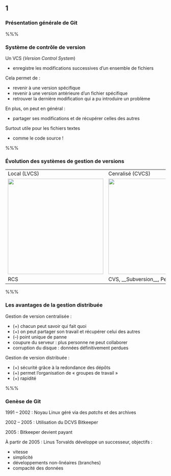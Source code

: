 <!-- .slide: data-background-image="images/logo-git.png" data-background-size="600px" class="chapter" -->
## 1
### Présentation générale de Git


%%%


<!-- .slide: class="slide" data-background-image="images/logo-git.png" data-background-size="600px" -->
### Système de contrôle de version

Un VCS (_Version Control System_)
 - enregistre les modifications successives d’un ensemble de fichiers

Cela permet de :
 - revenir à une version spécifique
 - revenir à une version antérieure d’un fichier spécifique
 - retrouver la dernière modification qui a pu introduire un problème

En plus, on peut en général :
 - partager ses modifications et de récupérer celles des autres

Surtout utile pour les fichiers textes
 - comme le code source !


%%%


<!-- .slide: data-background-image="images/logo-git.png" data-background-size="600px" class="slide" -->
### Évolution des systèmes de gestion de versions

<table>
	<tr>
		<td>Local (LVCS)</td>
		<td>Cenralisé (CVCS)</td>
		<td>Distribué (DVCS)</td>
	</tr>
	<tr>
		<td><img src="images/local.png" width="300px" /></td>
		<td><img src="images/centralized.png" width="300px" /></td>
		<td><img src="images/distributed.png" width="300px" /></td>
	</tr>
	<tr>
		<td>RCS</td>
		<td>CVS, __Subversion__, Perforce</td>
		<td>__Git__, Mercurial, Bazaar, Darcs</td>
	</tr>
</table>


%%%


<!-- .slide: data-background-image="images/logo-git.png" data-background-size="600px" class="slide" -->
### Les avantages de la gestion distribuée

Gestion de version centralisée :

 - (+) chacun peut savoir qui fait quoi
 - (+) on peut partager son travail et récupérer celui des autres
 - (&ndash;) point unique de panne
  - coupure du serveur : plus personne ne peut collaborer
  - corruption du disque : données définitivement perdues

Gestion de version distribuée :

 - (+) sécurité grâce à la redondance des dépôts
 - (+) permet l’organisation de « groupes de travail »
 - (+) rapidité

%%%


<!-- .slide: data-background-image="images/logo-git.png" data-background-size="600px" class="slide" -->
### Genèse de Git

1991 &ndash; 2002 : Noyau Linux géré via des *patchs* et des archives

2002 &ndash; 2005 : Utilisation du DCVS Bitkeeper

2005 : Bitkeeper devient payant

À partir de 2005 : Linus Torvalds développe un successeur, objectifs :
 - vitesse
 - simplicité
 - développements non-linéaires (branches)
 - compacité des données
